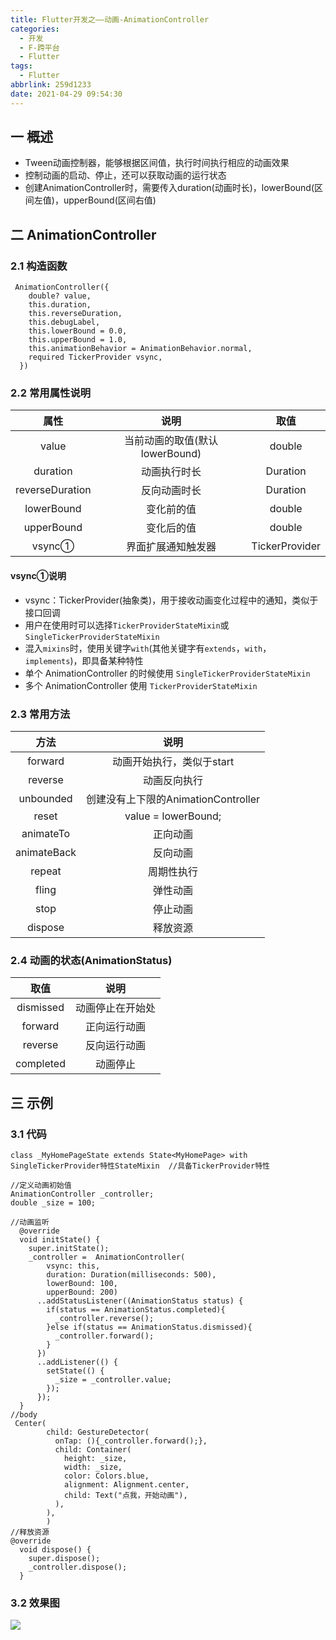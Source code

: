 ```yaml
---
title: Flutter开发之——动画-AnimationController
categories:
  - 开发
  - F-跨平台
  - Flutter
tags:
  - Flutter
abbrlink: 259d1233
date: 2021-04-29 09:54:30
---
```

## 一 概述

* Tween动画控制器，能够根据区间值，执行时间执行相应的动画效果
* 控制动画的启动、停止，还可以获取动画的运行状态
* 创建AnimationController时，需要传入duration(动画时长)，lowerBound(区间左值)，upperBound(区间右值)

<!--more-->

## 二 AnimationController

### 2.1 构造函数

```
 AnimationController({
    double? value,
    this.duration,
    this.reverseDuration,
    this.debugLabel,
    this.lowerBound = 0.0,
    this.upperBound = 1.0,
    this.animationBehavior = AnimationBehavior.normal,
    required TickerProvider vsync,
  })
```

### 2.2 常用属性说明

|      属性       |              说明              |      取值      |
| :-------------: | :----------------------------: | :------------: |
|      value      | 当前动画的取值(默认lowerBound) |     double     |
|    duration     |          动画执行时长          |    Duration    |
| reverseDuration |          反向动画时长          |    Duration    |
|   lowerBound    |           变化前的值           |     double     |
|   upperBound    |           变化后的值           |     double     |
|     vsync①      |       界面扩展通知触发器       | TickerProvider |

#### vsync①说明

* vsync：TickerProvider(抽象类)，用于接收动画变化过程中的通知，类似于接口回调
* 用户在使用时可以选择`TickerProviderStateMixin`或`SingleTickerProviderStateMixin`
* 混入`mixins`时，使用关键字`with`(其他关键字有`extends`，`with`，`implements`)，即具备某种特性
* 单个 AnimationController 的时候使用 `SingleTickerProviderStateMixin`
* 多个 AnimationController 使用 `TickerProviderStateMixin`

### 2.3 常用方法

|    方法     |                说明                 |
| :---------: | :---------------------------------: |
|   forward   |      动画开始执行，类似于start      |
|   reverse   |            动画反向执行             |
|  unbounded  | 创建没有上下限的AnimationController |
|    reset    |         value = lowerBound;         |
|  animateTo  |              正向动画               |
| animateBack |              反向动画               |
|   repeat    |             周期性执行              |
|    fling    |              弹性动画               |
|    stop     |              停止动画               |
|   dispose   |              释放资源               |

### 2.4 动画的状态(AnimationStatus)

|   取值    |       说明       |
| :-------: | :--------------: |
| dismissed | 动画停止在开始处 |
|  forward  |   正向运行动画   |
|  reverse  |   反向运行动画   |
| completed |     动画停止     |

## 三 示例

### 3.1 代码

```
class _MyHomePageState extends State<MyHomePage> with SingleTickerProvider特性StateMixin  //具备TickerProvider特性

//定义动画初始值
AnimationController _controller;
double _size = 100;

//动画监听
  @override
  void initState() {
    super.initState();
    _controller =  AnimationController(
        vsync: this,
        duration: Duration(milliseconds: 500),
        lowerBound: 100,
        upperBound: 200)
      ..addStatusListener((AnimationStatus status) {
        if(status == AnimationStatus.completed){
          _controller.reverse();
        }else if(status == AnimationStatus.dismissed){
          _controller.forward();
        }
      })
      ..addListener(() {
        setState(() {
          _size = _controller.value;
        });
      });
  }
//body
 Center(
        child: GestureDetector(
          onTap: (){_controller.forward();},
          child: Container(
            height: _size,
            width: _size,
            color: Colors.blue,
            alignment: Alignment.center,
            child: Text("点我，开始动画"),
          ),
        ),
        )
//释放资源        
@override
  void dispose() {
    super.dispose();
    _controller.dispose();
  }        
```

### 3.2 效果图

![][1]


[1]:https://jsd.onmicrosoft.cn/gh/PGzxc/CDN/blog-flutter/flutter-animationController-sample.gif